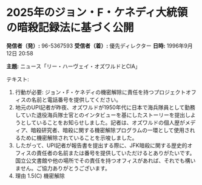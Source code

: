 # 2025年のジョン・F・ケネディ大統領の暗殺記録法に基づく公開

**発信者（発）:** 96-5367593
**受信者（着）:** 優先ディレクター
**日時:** 1996年9月12日 20:58

**主題:** ニュース「リー・ハーヴェイ・オズワルドとCIA」

テキスト:
1. 行動が必要: ジョン・F・ケネディの機密解除に責任を持つプロジェクトオフィスの名前と電話番号を提供してください。
2. 地元のUPI記者が昨夜、オズワルドが1950年代に日本で海兵隊員として勤務していた退役海兵隊士官とのインタビューを基にしたストーリーを提出しようとしていることをお知らせしました。記者は、オズワルドの個人歴がメディア、暗殺研究者、暗殺に関する機密解除プログラムの一環として使用されるために機密解除されていることを示唆しました。
3. したがって、UPI記者が報告書を提出する際に、JFK暗殺に関する歴史的オフィスの責任者の名前または番号を提供していただけるとありがたいです。国立公文書館や他の場所でその責任を持つオフィスがあれば、それでも構いません。ご協力ありがとうございます。
4. 理由 1.5(C) 機密解除